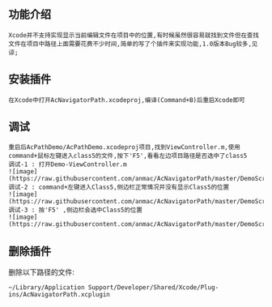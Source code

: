 ## 功能介绍
	Xcode并不支持实现显示当前编辑文件在项目中的位置,有时候虽然很容易就找到文件但在查找文件在项目中路径上面需要花费不少时间,简单的写了个插件来实现功能,1.0版本Bug较多,见谅;

## 安装插件
	在Xcode中打开AcNavigatorPath.xcodeproj,编译(Command+B)后重启Xcode即可
	
## 调试
	重启后AcPathDemo/AcPathDemo.xcodeproj项目,找到ViewController.m,使用command+鼠标左键进入class5的文件,按下'F5',看看左边项目路径是否选中了class5
	调试-1 : 打开Demo-ViewController.m
	![image](https://raw.githubusercontent.com/anmac/AcNavigatorPath/master/DemoScreenshot/DemoScreenshot1.jpg)
	调试-2 : command+左键进入Class5,侧边栏正常情况并没有显示Class5的位置
	![image](https://raw.githubusercontent.com/anmac/AcNavigatorPath/master/DemoScreenshot/DemoScreenshot2.jpg)
	调试-3 : 按'F5' ,侧边栏会选中Class5的位置
	![image](https://raw.githubusercontent.com/anmac/AcNavigatorPath/master/DemoScreenshot/DemoScreenshot3.jpg)


## 删除插件
  删除以下路径的文件:

  `~/Library/Application Support/Developer/Shared/Xcode/Plug-ins/AcNavigatorPath.xcplugin`